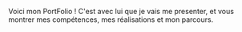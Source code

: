 Voici mon PortFolio !
C'est avec lui que je vais me presenter, et vous montrer mes compétences, mes réalisations et mon parcours.
